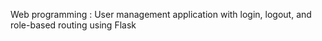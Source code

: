 Web programming : User management application with login,
logout, and role-based routing using Flask
